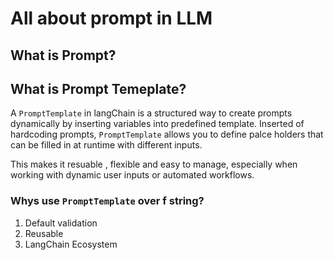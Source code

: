 # All about prompt in LLM

## What is Prompt? 



## What is Prompt Temeplate?
A ```PromptTemplate``` in langChain is a structured way to create prompts dynamically by 
inserting variables into predefined template. Inserted of hardcoding prompts,
```PromptTemplate``` allows you to define palce holders that can be filled in at runtime with different inputs.

This makes it resuable , flexible and easy to manage, especially when working with dynamic user inputs or automated workflows.

### Whys use ```PromptTemplate``` over f string? 
1. Default validation
2. Reusable
3. LangChain Ecosystem

